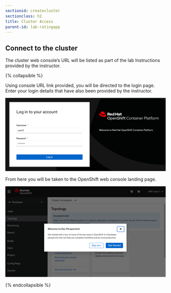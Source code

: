 ```yaml
---
sectionid: createcluster
sectionclass: h2
title: Cluster Access
parent-id: lab-ratingapp
---
```


## Connect to the cluster

The cluster web console’s URL will be listed as part of the lab Instructions provided by the instructor.

{% collapsible %}

Using console URL link provided, you will be directed to the login page. Enter your login details that have also been provided by the instructor.

![Login Page](media/loginpage.png)

From here you will be taken to the OpenShift web console landing page.

![Landing Page](media/landing.png)

{% endcollapsible %}
